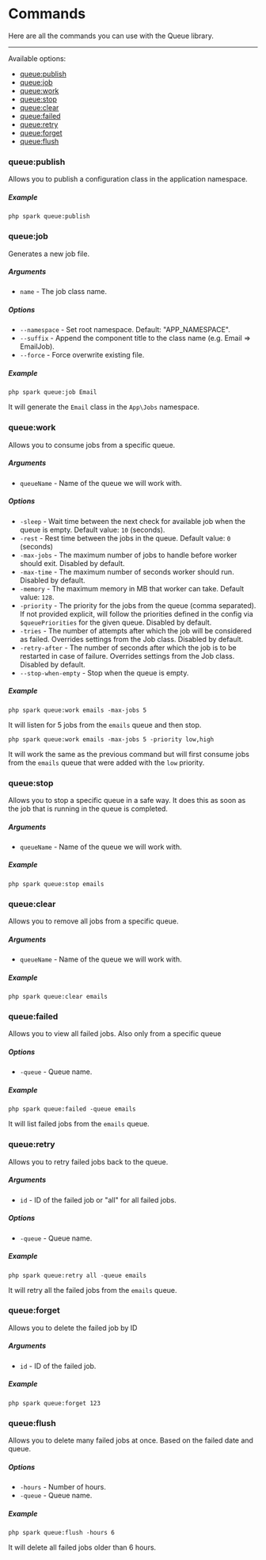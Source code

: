 # Commands

Here are all the commands you can use with the Queue library.

---

Available options:

- [queue:publish](#queuePublish)
- [queue:job](#queueJob)
- [queue:work](#queueWork)
- [queue:stop](#queueStop)
- [queue:clear](#queueClear)
- [queue:failed](#queueFailed)
- [queue:retry](#queueRetry)
- [queue:forget](#queueForget)
- [queue:flush](#queueFlush)


### queue:publish

Allows you to publish a configuration class in the application namespace.

##### Example

    php spark queue:publish

### queue:job

Generates a new job file.

##### Arguments

* `name` - The job class name.

##### Options

* `--namespace` - Set root namespace. Default: "APP_NAMESPACE".
* `--suffix` - Append the component title to the class name (e.g. Email => EmailJob).
* `--force` - Force overwrite existing file.

##### Example

    php spark queue:job Email

It will generate the `Email` class in the `App\Jobs` namespace.

### queue:work

Allows you to consume jobs from a specific queue.

##### Arguments

* `queueName` - Name of the queue we will work with.

##### Options

* `-sleep` - Wait time between the next check for available job when the queue is empty. Default value: `10` (seconds).
* `-rest` - Rest time between the jobs in the queue. Default value: `0` (seconds)
* `-max-jobs` - The maximum number of jobs to handle before worker should exit. Disabled by default.
* `-max-time` - The maximum number of seconds worker should run. Disabled by default.
* `-memory` - The maximum memory in MB that worker can take. Default value: `128`.
* `-priority` - The priority for the jobs from the queue (comma separated). If not provided explicit, will follow the priorities defined in the config via `$queuePriorities` for the given queue. Disabled by default.
* `-tries` - The number of attempts after which the job will be considered as failed. Overrides settings from the Job class. Disabled by default.
* `-retry-after` - The number of seconds after which the job is to be restarted in case of failure. Overrides settings from the Job class. Disabled by default.
* `--stop-when-empty` - Stop when the queue is empty.

##### Example

    php spark queue:work emails -max-jobs 5

It will listen for 5 jobs from the `emails` queue and then stop.

    php spark queue:work emails -max-jobs 5 -priority low,high

It will work the same as the previous command but will first consume jobs from the `emails` queue that were added with the `low` priority.

### queue:stop

Allows you to stop a specific queue in a safe way. It does this as soon as the job that is running in the queue is completed.

##### Arguments

* `queueName` - Name of the queue we will work with.

##### Example

    php spark queue:stop emails

### queue:clear

Allows you to remove all jobs from a specific queue.

##### Arguments

* `queueName` - Name of the queue we will work with.

##### Example

    php spark queue:clear emails

### queue:failed

Allows you to view all failed jobs. Also only from a specific queue

##### Options

* `-queue` - Queue name.

##### Example

    php spark queue:failed -queue emails

It will list failed jobs from the `emails` queue.

### queue:retry

Allows you to retry failed jobs back to the queue.

##### Arguments

* `id` - ID of the failed job or "all" for all failed jobs.

##### Options

* `-queue` -  Queue name.

##### Example

    php spark queue:retry all -queue emails

It will retry all the failed jobs from the `emails` queue.

### queue:forget

Allows you to delete the failed job by ID

##### Arguments

* `id` - ID of the failed job.

##### Example

    php spark queue:forget 123

### queue:flush

Allows you to delete many failed jobs at once. Based on the failed date and queue.

##### Options

* `-hours` - Number of hours.
* `-queue` - Queue name.

##### Example

    php spark queue:flush -hours 6

It will delete all failed jobs older than 6 hours.
